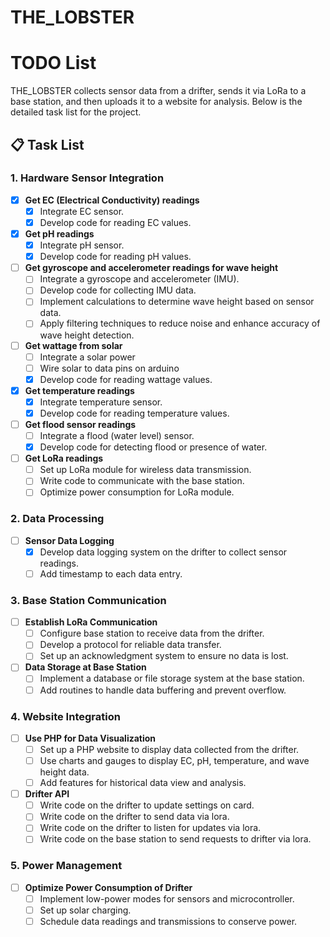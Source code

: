 # THE_LOBSTER
# TODO List

THE_LOBSTER collects sensor data from a drifter, sends it via LoRa to a base station, and then uploads it to a website for analysis. Below is the detailed task list for the project.

## 📋 Task List

### 1. Hardware Sensor Integration
- [x] **Get EC (Electrical Conductivity) readings**  
  - [x] Integrate EC sensor.
  - [x] Develop code for reading EC values.

- [x] **Get pH readings**  
  - [x] Integrate pH sensor.
  - [x] Develop code for reading pH values.

- [ ] **Get gyroscope and accelerometer readings for wave height**  
  - [ ] Integrate a gyroscope and accelerometer (IMU).
  - [ ] Develop code for collecting IMU data.
  - [ ] Implement calculations to determine wave height based on sensor data.
  - [ ] Apply filtering techniques to reduce noise and enhance accuracy of wave height detection.

- [ ] **Get wattage from solar**  
  - [ ] Integrate a solar power
  - [ ] Wire solar to data pins on arduino
  - [x] Develop code for reading wattage values.

- [x] **Get temperature readings**  
  - [x] Integrate temperature sensor.
  - [x] Develop code for reading temperature values.

- [ ] **Get flood sensor readings**  
  - [ ] Integrate a flood (water level) sensor.
  - [x] Develop code for detecting flood or presence of water.

- [ ] **Get LoRa readings**  
  - [ ] Set up LoRa module for wireless data transmission.
  - [ ] Write code to communicate with the base station.
  - [ ] Optimize power consumption for LoRa module.

### 2. Data Processing
- [ ] **Sensor Data Logging**  
  - [x] Develop data logging system on the drifter to collect sensor readings.
  - [ ] Add timestamp to each data entry.

### 3. Base Station Communication
- [ ] **Establish LoRa Communication**  
  - [ ] Configure base station to receive data from the drifter.
  - [ ] Develop a protocol for reliable data transfer.
  - [ ] Set up an acknowledgment system to ensure no data is lost. 

- [ ] **Data Storage at Base Station**  
  - [ ] Implement a database or file storage system at the base station.
  - [ ] Add routines to handle data buffering and prevent overflow.

### 4. Website Integration
- [ ] **Use PHP for Data Visualization**  
  - [ ] Set up a PHP website to display data collected from the drifter.
  - [ ] Use charts and gauges to display EC, pH, temperature, and wave height data.
  - [ ] Add features for historical data view and analysis.

- [ ] **Drifter API**  
  - [ ] Write code on the drifter to update settings on card.
  - [ ] Write code on the drifter to send data via lora.
  - [ ] Write code on the drifter to listen for updates via lora.
  - [ ] Write code on the base station to send requests to drifter via lora.

### 5. Power Management
- [ ] **Optimize Power Consumption of Drifter**  
  - [ ] Implement low-power modes for sensors and microcontroller.
  - [ ] Set up solar charging.
  - [ ] Schedule data readings and transmissions to conserve power.
